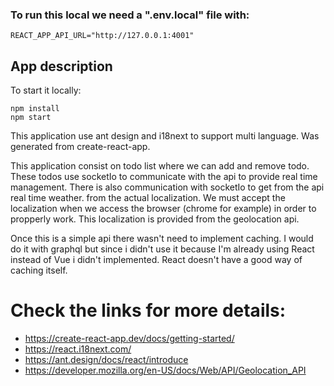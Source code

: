 ### To run this local we need a ".env.local" file with:

```
REACT_APP_API_URL="http://127.0.0.1:4001"
```

## App description

To start it locally:

```
npm install
npm start
```

This application use ant design and i18next to support multi language.
Was generated from create-react-app.




This application consist on todo list where we can add and remove todo. These todos use socketIo to communicate with the api to provide real time management.
There is also communication with socketIo to get from the api real time weather. from the actual localization. We must accept the localization when we access the browser (chrome for example) in order to propperly work. This localization is provided from the geolocation api.



Once this is a simple api there wasn't need to implement caching. I would do it with graphql but since i didn't use it because I'm already using React instead of Vue i didn't implemented. React doesn't have a good way of caching itself.




# Check the links for more details:

- https://create-react-app.dev/docs/getting-started/
- https://react.i18next.com/
- https://ant.design/docs/react/introduce
- https://developer.mozilla.org/en-US/docs/Web/API/Geolocation_API
